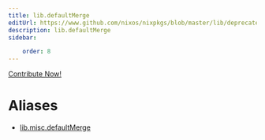 ```yaml
---
title: lib.defaultMerge
editUrl: https://www.github.com/nixos/nixpkgs/blob/master/lib/deprecated.nix#L22C18
description: lib.defaultMerge
sidebar:

    order: 8
---
```


<a href="https://www.github.com/nixos/nixpkgs/blob/master/lib/deprecated.nix#L22C18">Contribute Now!</a>


# Aliases

- [lib.misc.defaultMerge](/reference/libmisc.defaultMerge)


